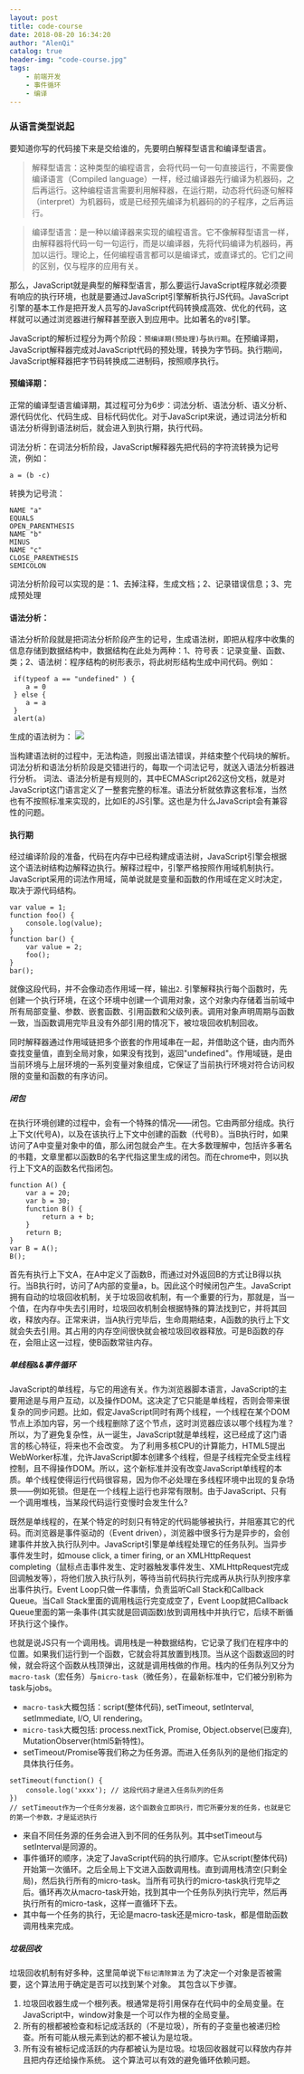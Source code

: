 ```yaml
---
layout: post
title: code-course
date: 2018-08-20 16:34:20
author: "AlenQi"
catalog: true
header-img: "code-course.jpg"
tags:
    - 前端开发
    - 事件循环
    - 编译
---
```


### 从语言类型说起

要知道你写的代码接下来是交给谁的，先要明白解释型语言和编译型语言。

> 解释型语言：这种类型的编程语言，会将代码一句一句直接运行，不需要像编译语言（Compiled language）一样，经过编译器先行编译为机器码，之后再运行。这种编程语言需要利用解释器，在运行期，动态将代码逐句解释（interpret）为机器码，或是已经预先编译为机器码的的子程序，之后再运行。

> 编译型语言：是一种以编译器来实现的编程语言。它不像解释型语言一样，由解释器将代码一句一句运行，而是以编译器，先将代码编译为机器码，再加以运行。理论上，任何编程语言都可以是编译式，或直译式的。它们之间的区别，仅与程序的应用有关。

那么，JavaScript就是典型的解释型语言，那么要运行JavaScript程序就必须要有响应的执行环境，也就是要通过JavaScript引擎解析执行JS代码。JavaScript引擎的基本工作是把开发人员写的JavaScript代码转换成高效、优化的代码，这样就可以通过浏览器进行解释甚至嵌入到应用中。比如著名的`V8`引擎。

JavaScript的解析过程分为两个阶段：`预编译期(预处理)`与`执行期`。在预编译期，JavaScript解释器完成对JavaScript代码的预处理，转换为字节码。执行期间，JavaScript解释器把字节码转换成二进制码，按照顺序执行。

#### 预编译期：

正常的编译型语言编译期，其过程可分为6步：词法分析、语法分析、语义分析、源代码优化、代码生成、目标代码优化。对于JavaScript来说，通过词法分析和语法分析得到语法树后，就会进入到执行期，执行代码。

词法分析：在词法分析阶段，JavaScript解释器先把代码的字符流转换为记号流，例如：
```
a = (b -c)
```
转换为记号流：

```
NAME "a"  
EQUALS  
OPEN_PARENTHESIS  
NAME "b"  
MINUS  
NAME "c"  
CLOSE_PARENTHESIS  
SEMICOLON
```
词法分析阶段可以实现的是：1、去掉注释，生成文档；2、记录错误信息；3、完成预处理

#### 语法分析：

语法分析阶段就是把词法分析阶段产生的记号，生成语法树，即把从程序中收集的信息存储到数据结构中，数据结构在此处为两种：1、符号表：记录变量、函数、类；2、语法树：程序结构的树形表示，将此树形结构生成中间代码。例如：

```
 if(typeof a == "undefined" ) {
    a = 0
 } else {
    a = a
 }
 alert(a)
```
生成的语法树为：
![](https://user-gold-cdn.xitu.io/2018/7/15/1649d5d9f17c5f8b?w=1304&h=690&f=jpeg&s=85252)

当构建语法树的过程中，无法构造，则报出语法错误，并结束整个代码块的解析。
词法分析和语法分析阶段是交错进行的，每取一个词法记号，就送入语法分析器进行分析。
词法、语法分析是有规则的，其中ECMAScript262这份文档，就是对JavaScript这门语言定义了一整套完整的标准。语法分析就依靠这套标准，当然也有不按照标准来实现的，比如IE的JS引擎。这也是为什么JavaScript会有兼容性的问题。

#### 执行期
经过编译阶段的准备，代码在内存中已经构建成语法树，JavaScript引擎会根据这个语法树结构边解释边执行。解释过程中，引擎严格按照作用域机制执行。JavaScript采用的词法作用域，简单说就是变量和函数的作用域在定义时决定，取决于源代码结构。
```
var value = 1;
function foo() {
    console.log(value);
}
function bar() {
    var value = 2;
    foo();
}
bar();
```
就像这段代码，并不会像动态作用域一样，输出`2`.
引擎解释执行每个函数时，先创建一个执行环境，在这个环境中创建一个调用对象，这个对象内存储着当前域中所有局部变量、参数、嵌套函数、引用函数和父级列表。调用对象声明周期与函数一致，当函数调用完毕且没有外部引用的情况下，被垃圾回收机制回收。

同时解释器通过作用域链把多个嵌套的作用域串在一起，并借助这个链，由内而外查找变量值，直到全局对象，如果没有找到，返回"undefined"。作用域链，是由当前环境与上层环境的一系列变量对象组成，它保证了当前执行环境对符合访问权限的变量和函数的有序访问。

##### 闭包
在执行环境创建的过程中，会有一个特殊的情况——闭包。它由两部分组成。执行上下文(代号A)，以及在该执行上下文中创建的函数（代号B）。当B执行时，如果访问了A中变量对象中的值，那么闭包就会产生。在大多数理解中，包括许多著名的书籍，文章里都以函数B的名字代指这里生成的闭包。而在chrome中，则以执行上下文A的函数名代指闭包。
```
function A() {
    var a = 20;
    var b = 30;
    function B() {
        return a + b;
    }
    return B;
}
var B = A();
B();
```
首先有执行上下文A，在A中定义了函数B，而通过对外返回B的方式让B得以执行。当B执行时，访问了A内部的变量a，b。因此这个时候闭包产生。JavaScript拥有自动的垃圾回收机制，关于垃圾回收机制，有一个重要的行为，那就是，当一个值，在内存中失去引用时，垃圾回收机制会根据特殊的算法找到它，并将其回收，释放内存。正常来讲，当A执行完毕后，生命周期结束，A函数的执行上下文就会失去引用。其占用的内存空间很快就会被垃圾回收器释放。可是B函数的存在，会阻止这一过程，使B函数常驻内存。

##### 单线程&&事件循环
JavaScript的单线程，与它的用途有关。作为浏览器脚本语言，JavaScript的主要用途是与用户互动，以及操作DOM。这决定了它只能是单线程，否则会带来很复杂的同步问题。比如，假定JavaScript同时有两个线程，一个线程在某个DOM节点上添加内容，另一个线程删除了这个节点，这时浏览器应该以哪个线程为准？
所以，为了避免复杂性，从一诞生，JavaScript就是单线程，这已经成了这门语言的核心特征，将来也不会改变。
为了利用多核CPU的计算能力，HTML5提出WebWorker标准，允许JavaScript脚本创建多个线程，但是子线程完全受主线程控制，且不得操作DOM。所以，这个新标准并没有改变JavaScript单线程的本质。单个线程使得运行代码很容易，因为你不必处理在多线程环境中出现的复杂场景——例如死锁。但是在一个线程上运行也非常有限制。由于JavaScript、只有一个调用堆栈，当某段代码运行变慢时会发生什么?

既然是单线程的，在某个特定的时刻只有特定的代码能够被执行，并阻塞其它的代码。而浏览器是事件驱动的（Event driven），浏览器中很多行为是异步的，会创建事件并放入执行队列中。JavaScript引擎是单线程处理它的任务队列。当异步事件发生时，如mouse click, a timer firing, or an XMLHttpRequest completing（鼠标点击事件发生、定时器触发事件发生、XMLHttpRequest完成回调触发等），将他们放入执行队列，等待当前代码执行完成再从执行队列按序拿出事件执行。Event Loop只做一件事情，负责监听Call Stack和Callback Queue。当Call Stack里面的调用栈运行完变成空了，Event Loop就把Callback Queue里面的第一条事件(其实就是回调函数)放到调用栈中并执行它，后续不断循环执行这个操作。

也就是说JS只有一个调用栈。调用栈是一种数据结构，它记录了我们在程序中的位置。如果我们运行到一个函数，它就会将其放置到栈顶。当从这个函数返回的时候，就会将这个函数从栈顶弹出，这就是调用栈做的作用。栈内的任务队列又分为`macro-task`（宏任务）与`micro-task`（微任务），在最新标准中，它们被分别称为task与jobs。
- `macro-task`大概包括：script(整体代码), setTimeout, setInterval, setImmediate, I/O, UI rendering。
- `micro-task`大概包括: process.nextTick, Promise, Object.observe(已废弃), MutationObserver(html5新特性)。
- setTimeout/Promise等我们称之为任务源。而进入任务队列的是他们指定的具体执行任务。
```
setTimeout(function() {
    console.log('xxxx'); // 这段代码才是进入任务队列的任务
})
// setTimeout作为一个任务分发器，这个函数会立即执行，而它所要分发的任务，也就是它的第一个参数，才是延迟执行
```
- 来自不同任务源的任务会进入到不同的任务队列。其中setTimeout与setInterval是同源的。
- 事件循环的顺序，决定了JavaScript代码的执行顺序。它从script(整体代码)开始第一次循环。之后全局上下文进入函数调用栈。直到调用栈清空(只剩全局)，然后执行所有的micro-task。当所有可执行的micro-task执行完毕之后。循环再次从macro-task开始，找到其中一个任务队列执行完毕，然后再执行所有的micro-task，这样一直循环下去。
- 其中每一个任务的执行，无论是macro-task还是micro-task，都是借助函数调用栈来完成。

##### 垃圾回收
垃圾回收机制有好多种，这里简单说下`标记清除算法`
为了决定一个对象是否被需要，这个算法用于确定是否可以找到某个对象。
其包含以下步骤。
1. 垃圾回收器生成一个根列表。根通常是将引用保存在代码中的全局变量。在JavaScript中，window对象是一个可以作为根的全局变量。
2. 所有的根都被检查和标记成活跃的（不是垃圾），所有的子变量也被递归检查。所有可能从根元素到达的都不被认为是垃圾。
3. 所有没有被标记成活跃的内存都被认为是垃圾。垃圾回收器就可以释放内存并且把内存还给操作系统。
这个算法可以有效的避免循环依赖问题。

